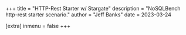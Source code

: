 +++
title = "HTTP-Rest Starter w/ Stargate"
description = "NoSQLBench http-rest starter scenario."
author = "Jeff Banks"
date = 2023-03-24

[extra]
inmenu = false
+++